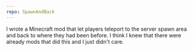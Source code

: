 ```yaml
---
repo: SpawnAndBack
---
```

I wrote a Minecraft mod that let players teleport to the server spawn area and back to where they had been before. I think I knew that there were already mods that did this and I just didn't care.
